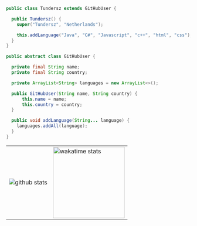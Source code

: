 
```java
public class Tundersz extends GitHubUser {

  public Tundersz() {
    super("Tundersz", "Netherlands");

    this.addLanguage("Java", "C#", "Javascript", "c++", "html", "css");
  }
}

public abstract class GitHubUser {

  private final String name;
  private final String country;

  private ArrayList<String> languages = new ArrayList<>();

  public GitHubUser(String name, String country) {
      this.name = name;
      this.country = country;
  }

  public void addLanguage(String... language) {
    languages.addAll(language);
  }
}
```

<table>
  <tr>
    <td>
      <img src="https://github-readme-stats.vercel.app/api?username=EmileDavidson&count_private=true&show_icons=true&theme=dark&hide_border=false" alt="github stats">
    </td>
    <td>
      <img src="https://wakatime.com/share/@473cdb6f-e715-4a87-a826-00b4d12ab7b6/ffd64ccb-d89a-44b1-96a5-837c4f3a9cda.svg" alt="wakatime stats" height=195>
    </td>
  </tr>
</table>
